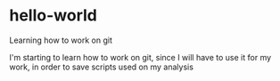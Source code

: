 # hello-world
Learning how to work on git

I'm starting to learn how to work on git, since I will have to use it for my work, in order to save scripts used on my analysis
